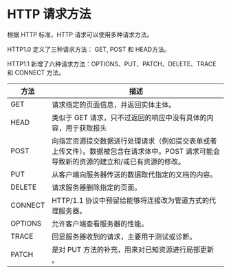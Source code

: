 # HTTP 请求方法

根据 HTTP 标准，HTTP 请求可以使用多种请求方法。

HTTP1.0 定义了三种请求方法： GET, POST 和 HEAD方法。

HTTP1.1 新增了六种请求方法：OPTIONS、PUT、PATCH、DELETE、TRACE 和 CONNECT 方法。

方法 | 描述
---|---
GET | 请求指定的页面信息，并返回实体主体。
HEAD | 类似于 GET 请求，只不过返回的响应中没有具体的内容，用于获取报头
POST | 向指定资源提交数据进行处理请求（例如提交表单或者上传文件）。数据被包含在请求体中。POST 请求可能会导致新的资源的建立和/或已有资源的修改。
PUT | 从客户端向服务器传送的数据取代指定的文档的内容。
DELETE | 请求服务器删除指定的页面。
CONNECT | HTTP/1.1 协议中预留给能够将连接改为管道方式的代理服务器。
OPTIONS | 允许客户端查看服务器的性能。
TRACE |	回显服务器收到的请求，主要用于测试或诊断。
PATCH |	是对 PUT 方法的补充，用来对已知资源进行局部更新 。
